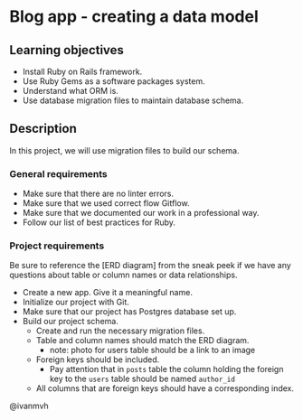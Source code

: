 # Blog app - creating a data model

## Learning objectives
- Install Ruby on Rails framework.
- Use Ruby Gems as a software packages system.
- Understand what ORM is.
- Use database migration files to maintain database schema.

## Description
In this project, we will use migration files to build our schema.

### General requirements

- Make sure that there are no linter errors.
- Make sure that we used correct flow Gitflow.
- Make sure that we documented our work in a professional way.
- Follow our list of best practices for Ruby.


### Project requirements
Be sure to reference the [ERD diagram] from the sneak peek if we have any questions about table or column names or data relationships.

- Create a new app. Give it a meaningful name.
- Initialize our project with Git.
- Make sure that our project has Postgres database set up.
- Build our project schema.
    - Create and run the necessary migration files.
    - Table and column names should match the ERD diagram.
        - note: photo for users table should be a link to an image
    - Foreign keys should be included.
        - Pay attention that in `posts` table the column holding the foreign key to the `users` table should be named `author_id`
    - All columns that are foreign keys should have a corresponding index.

@ivanmvh
